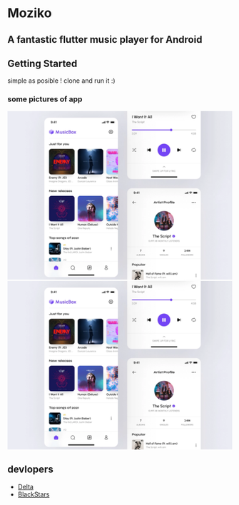 # Moziko

## A fantastic flutter music player for Android

## Getting Started

simple as posible ! clone and run it :)

### some pictures of app

![review](<./assets/gitImages/15c97361c1072d3285e256f2b32a4904_jpg(8).png>)
![reviewone](<./assets/gitImages/15c97361c1072d3285e256f2b32a4904_jpg(8).png>)

## devlopers

- [Delta](https://github.com/abolfazl-MI)
- [BlackStars](https://github.com/khodehamid/khodehamid)
